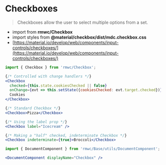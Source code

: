 # Checkboxes

> Checkboxes allow the user to select multiple options from a set.

- import from **rmwc/Checkbox**  
- import styles from **@material/checkbox/dist/mdc.checkbox.css**
- [https://material.io/develop/web/components/input-controls/checkboxes/](https://material.io/develop/web/components/input-controls/checkboxes/)

```jsx render
import { Checkbox } from 'rmwc/Checkbox';

{/* Controlled with change handlers */}
<Checkbox
  checked={this.state.cookiesChecked || false}
  onChange={evt => this.setState({cookiesChecked: evt.target.checked})}>
  Cookies
</Checkbox>

{/* Standard Checkbox */}
<Checkbox>Pizza</Checkbox>

{/* Using the label prop */}
<Checkbox label="Icecream" />

{/* Making a "half" checked, indeterminate Checkbox */}
<Checkbox indeterminate={true}>Broccoli</Checkbox>
```

```jsx renderOnly
import { DocumentComponent } from 'rmwc/Base/utils/DocumentComponent';

<DocumentComponent displayName="Checkbox" />
```
